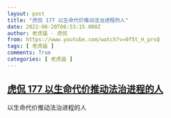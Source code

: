 ```yaml
---
layout: post
title: "虎侃 177 以生命代价推动法治进程的人"
date: 2022-06-20T06:53:15.000Z
author: 老虎庙 · 虎侃
from: https://www.youtube.com/watch?v=0f5t_H_prsQ
tags: [ 老虎庙 ]
comments: True
categories: [ 老虎庙 ]
---
```

<!--1655707995000-->
[虎侃 177 以生命代价推动法治进程的人](https://www.youtube.com/watch?v=0f5t_H_prsQ)
------

<div>
以生命代价推动法治进程的人
</div>
